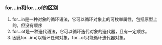 ### for...in和for...of的区别
1. for...in是一种对象的循环语法，它可以循环对象上的可枚举属性，包括原型上的，但没有顺序
2. for...of是一种迭代语法，它可以循环迭代对象的迭代器，且有一定顺序。
3. 因此for...in可以循环任何对象，for...of只能循环迭代器对象。
